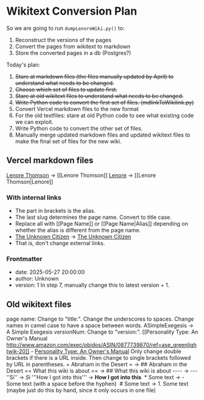 # Wikitext Conversion Plan

So we are going to run `dumpLenoreWiki.py()` to:

1. Reconstruct the versions of the pages
2. Convert the pages from wikitext to markdown
3. Store the converted pages in a db (Postgres?)

Today's plan:

1. ~~Stare at markdown files (the files manually updated by April) to understand what needs to be changed.~~
2. ~~Choose which set of files to update first.~~
3. ~~Stare at old wikitext files to understand what needs to be changed.~~
4. ~~Write Python code to convert the first set of files. (mdlinkToWikilink.py)~~
5. Convert Vercel markdown files to the new format
6. For the old textfiles: stare at old Python code to see what existing code we can exploit.
7. Write Python code to convert the other set of files.
8. Manually merge updated markdown files and updated wikitext files to make the final set of files for the new wiki.

## Vercel markdown files

[Lenore Thomson](/wiki/main/typologists/lenore-thomson) -> [[Lenore Thomson]]
[Lenore](/wiki/main/typologists/lenore-thomson) -> [[Lenore Thomson|Lenore]]

### With internal links

* The part in brackets is the alias.
* The last slug determines the page name. Convert to title case.
* Replace all with [[Page Name]] or [[Page Name|Alias]] depending on whether the alias is different from the page name.
* [The Unknown Citizen](https://poets.org/poem/unknown-citizen) -> [The Unknown Citizen](https://poets.org/poem/unknown-citizen)
* That is, don't change external links.

### Frontmatter

* date: 2025-05-27 20:00:00
* author: Unknown
* version: 1 In step 7, manually change this to latest version + 1.

## Old wikitext files

page name: Change to "title:". Change the underscores to spaces.
Change names in camel case to have a space between words. ASimpleExegesis -> A Simple Exegesis
versionNum: Change to "version:".
[[Personality Type: An Owner's Manual http://www.amazon.com/exec/obidos/ASIN/0877739870/ref=ase_greenlightwik-20]] - [Personality Type: An Owner's Manual](http://www.amazon.com/exec/obidos/ASIN/0877739870/ref=ase_greenlightwik-20)
Only change double brackets if there is a URL inside. Then change to single brackets followed by URL in parentheses.
= Abraham in the Desert = -> ## Abraham in the Desert
== What this wiki is about == -> ## What this wiki is about
---- -> ---
''Si'' -> _Si_
'''How I got into this''' -> **How I got into this**
 \* Some text -> - Some text (with a space before the hyphen)
 # Some text -> 1. Some text (maybe just do this by hand, since it only occurs in one file)
